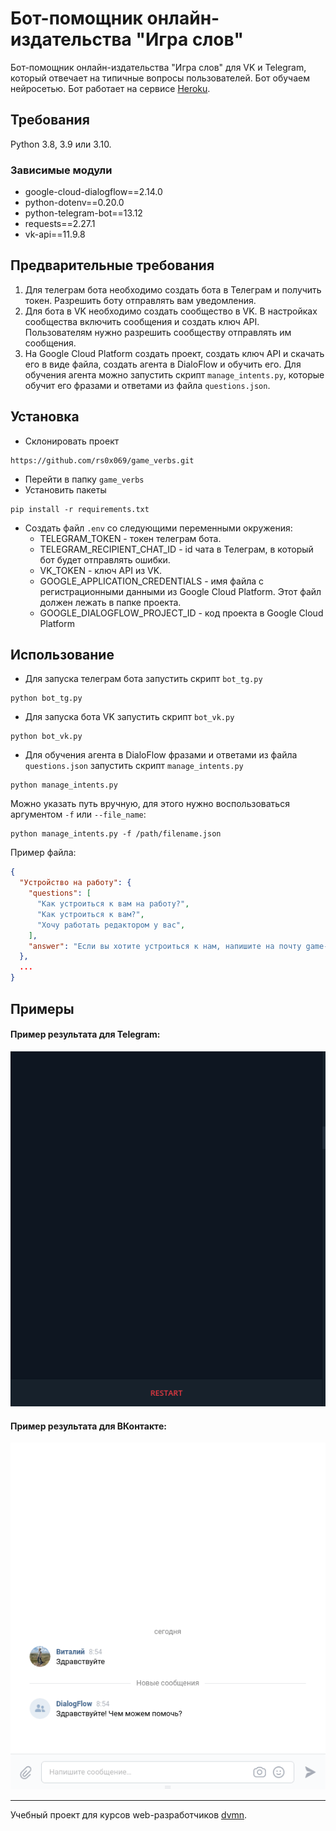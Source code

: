 # Бот-помощник онлайн-издательства "Игра слов"
Бот-помощник онлайн-издательства "Игра слов" для VK и Telegram, который отвечает на типичные вопросы пользователей. 
Бот обучаем нейросетью. 
Бот работает на сервисе [Heroku](https://heroku.com/).

## Требования
Python 3.8, 3.9 или 3.10.

### Зависимые модули
* google-cloud-dialogflow==2.14.0
* python-dotenv==0.20.0
* python-telegram-bot==13.12
* requests==2.27.1
* vk-api==11.9.8

## Предварительные требования
1. Для телеграм бота необходимо создать бота в Телеграм и получить токен. Разрешить боту отправлять вам уведомления.
2. Для бота в VK необходимо создать сообщество в VK. В настройках сообщества включить сообщения и создать ключ API. Пользователям нужно разрешить сообществу отправлять им сообщения.
3. На Google Cloud Platform создать проект, создать ключ API и скачать его в виде файла, создать агента в DialoFlow и обучить его.
Для обучения агента можно запустить скрипт `manage_intents.py`, которые обучит его фразами и ответами из файла `questions.json`. 

## Установка
* Склонировать проект
```commandline
https://github.com/rs0x069/game_verbs.git
```
* Перейти в папку `game_verbs`
* Установить пакеты
```commandline
pip install -r requirements.txt
```
* Создать файл `.env` со следующими переменными окружения:
  + TELEGRAM_TOKEN - токен телеграм бота.
  + TELEGRAM_RECIPIENT_CHAT_ID - id чата в Телеграм, в который бот будет отправлять ошибки. 
  + VK_TOKEN - ключ API из VK.
  + GOOGLE_APPLICATION_CREDENTIALS - имя файла с регистрационными данными из Google Cloud Platform. Этот файл должен лежать в папке проекта.
  + GOOGLE_DIALOGFLOW_PROJECT_ID - код проекта в Google Cloud Platform

## Использование
* Для запуска телеграм бота запустить скрипт `bot_tg.py`
```commandline
python bot_tg.py
```
* Для запуска бота VK запустить скрипт `bot_vk.py`
```commandline
python bot_vk.py
```
* Для обучения агента в DialoFlow фразами и ответами из файла `questions.json` запустить скрипт `manage_intents.py` 
```commandline
python manage_intents.py
```
Можно указать путь вручную, для этого нужно воспользоваться аргументом `-f` или `--file_name`:
```commandline
python manage_intents.py -f /path/filename.json
```
Пример файла:
```json
{
  "Устройство на работу": {
    "questions": [
      "Как устроиться к вам на работу?",
      "Как устроиться к вам?",
      "Хочу работать редактором у вас",
    ],
    "answer": "Если вы хотите устроиться к нам, напишите на почту game-of-verbs@gmail.com ..."
  },
  ...
}
```

## Примеры
#### Пример результата для Telegram:
![Пример результата для Telegram](https://raw.githubusercontent.com/rs0x069/game_verbs/main/.github/images/demo_tg_bot.gif)

#### Пример результата для ВКонтакте:
![Пример результата для ВКонтакте](https://raw.githubusercontent.com/rs0x069/game_verbs/main/.github/images/demo_vk_bot.gif)


***
Учебный проект для курсов web-разработчиков [dvmn](https://dvmn.org). 
